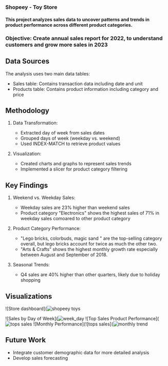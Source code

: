 # 

### Shopeey - Toy Store

#### This project analyzes sales data to uncover patterns and trends in product performance across different product categories.

###  Objective: Create annual sales report for 2022, to understand customers and grow more sales in 2023   

## Data Sources
The analysis uses two main data tables:
- Sales table: Contains transaction data including date and unit
- Products table: Contains product information including category and price

## Methodology
1. Data Transformation:
   - Extracted day of week from sales dates
   - Grouped days of week (weekday vs. weekend)
   - Used INDEX-MATCH to retrieve product values
     
2. Visualization:
   - Created charts and graphs to represent sales trends
   - Implemented a slicer for product category filtering

## Key Findings
1. Weekend vs. Weekday Sales:
   - Weekday sales are 23% higher than weekend sales
   - Product category "Electronics" shows the highest sales of 71% in weekday sales comoared to other product category

2. Product Category Performance:
   - "Lego bricks, colorbuds, magic sand " are the top-selling category overall, but lego bricks account for twice as much the other two.
   - "Arts & Crafts" shows the highest monthly growth rate especially between August and September of 2018. 
3. Seasonal Trends:
   - Q4 sales are 40% higher than other quarters, likely due to holiday shopping
  
## Visualizations
![Store dashboard](![shopeey toys](https://github.com/user-attachments/assets/7d303b41-af1e-4508-bd3e-635e1a480dbe)

![Sales by Day of Week](![week_day](https://github.com/user-attachments/assets/163e8246-7374-423e-99ba-515e77f9c8eb)
![Top Sales Product Performance](![tops sales](https://github.com/user-attachments/assets/9e7158b1-c19e-4493-85ca-08c229d7afa8)
![Monthly Performance](![tops sales](![monthly trend](https://github.com/user-attachments/assets/e3e0ab7c-6226-44c1-9c9e-0362e6eeb5bc)

  
## Future Work
- Integrate customer demographic data for more detailed analysis
- Develop sales forecasting
